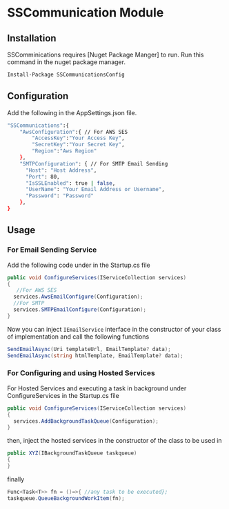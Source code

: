 # SSCommunication Module 

## Installation

SSComminications requires [Nuget Package Manger]  to run.
Run this command in the nuget package manager.

```sh
Install-Package SSCommunicationsConfig
```
## Configuration
Add the following in the AppSettings.json file.

```sh
"SSCommunications":{
    "AwsConfiguration":{ // For AWS SES
        "AccessKey":"Your Access Key",
        "SecretKey":"Your Secret Key",
        "Region":"Aws Region"
    },
    "SMTPConfiguration": { // For SMTP Email Sending
      "Host": "Host Address",
      "Port": 80,
      "IsSSLEnabled": true | false,
      "UserName": "Your Email Address or Username",
      "Password": "Password"
    },
}
```
## Usage

### For Email Sending Service
Add the following code under in the Startup.cs file
```csharp
public void ConfigureServices(IServiceCollection services)
{
   //For AWS SES 
  services.AwsEmailConfigure(Configuration);
  //For SMTP
  services.SMTPEmailConfigure(Configuration);
}
```
Now you can inject `IEmailService` interface in the constructor of your class of implementation and call the following functions 

```csharp
SendEmailAsync(Uri templateUrl, EmailTemplate? data);
SendEmailAsync(string htmlTemplate, EmailTemplate? data);
```
### For Configuring and using Hosted Services

For Hosted Services and executing a task in background under ConfigureServices in the Startup.cs file
```csharp
public void ConfigureServices(IServiceCollection services)
{
  services.AddBackgroundTaskQueue(Configuration);
}
```
then, inject the hosted services in the constructor of the class to be used in 

```csharp
public XYZ(IBackgroundTaskQueue taskqueue)
{
}
```
finally 
```csharp
Func<Task<T>> fn = ()=>{ //any task to be executed};
taskqueue.QueueBackgroundWorkItem(fn);
```



